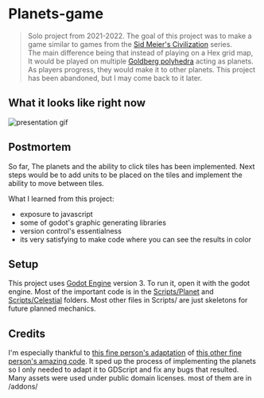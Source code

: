 # Planets-game
> Solo project from 2021-2022. The goal of this project was to make a game similar to games from the [Sid Meier's Civilization](https://en.wikipedia.org/wiki/Civilization_(video_game)) series. <br>
The main difference being that instead of playing on a Hex grid map, It would be played on multiple [Goldberg polyhedra](https://en.wikipedia.org/wiki/Goldberg_polyhedron) acting as planets. As players progress, they would make it to other planets.
> This project has been abandoned, but I may come back to it later.

## What it looks like right now
![presentation gif](https://github.com/shweshipu/Planets-Game/blob/master/readme-assets/presentation.gif?raw=true)

## Postmortem
So far, The planets and the ability to click tiles has been implemented. Next steps would be to add units to be placed on the tiles and implement the ability to move between tiles.
<br> 

What I learned from this project:
- exposure to javascript
- some of godot's graphic generating libraries
- version control's essentialness
- its very satisfying to make code where you can see the results in color

## Setup
This project uses [Godot Engine](https://godotengine.org/) version 3. 
To run it, open it with the godot engine.
Most of the important code is in the [Scripts/Planet](https://github.com/shweshipu/Planets-Game/tree/master/Scripts/Planet) and [Scripts/Celestial](https://github.com/shweshipu/Planets-Game/tree/master/Scripts/Celestial) folders. Most other files in Scripts/ are just skeletons for future planned mechanics. <br>



## Credits
I'm especially thankful to [this fine person's adaptation](https://github.com/Em3rgencyLT/Hexasphere) of [this other fine person's amazing code](https://github.com/arscan/hexasphere.js/). It sped up the process of implementing the planets so I only needed to adapt it to GDScript and fix any bugs that resulted.
Many assets were used under public domain licenses. most of them are in /addons/
